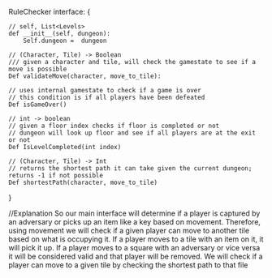 RuleChecker interface:  {
    
    // self, List<Levels>
    def __init__(self, dungeon):
        Self.dungeon =  dungeon
    
    // (Character, Tile) -> Boolean
    /// given a character and tile, will check the gamestate to see if a move is possible
    Def validateMove(character, move_to_tile):
    
    // uses internal gamestate to check if a game is over
    // this condition is if all players have been defeated
    Def isGameOver()

    // int -> boolean
    // given a floor index checks if floor is completed or not
    // dungeon will look up floor and see if all players are at the exit or not
    Def IsLevelCompleted(int index)

    // (Character, Tile) -> Int
    // returns the shortest path it can take given the current dungeon; returns -1 if not possible
    Def shortestPath(character, move_to_tile)

}

//Explanation
So our main interface will determine if a player is captured by an adversary or picks up an item like a key based on movement. Therefore, using movement we will check if a given player can move to another tile based on what is occupying it. If a player moves to a tile with an item on it, it will pick it up. If a player moves to a square with an adversary or vice versa it will be considered valid and that player will be removed. We will check if a player can move to a given tile by checking the shortest path to that file
